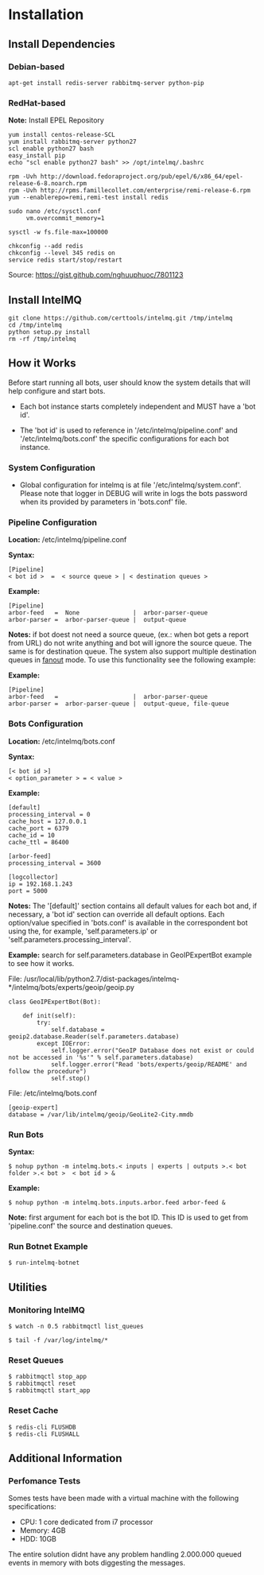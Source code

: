 # Installation

## Install Dependencies

### Debian-based
```
apt-get install redis-server rabbitmq-server python-pip
```

### RedHat-based

**Note:** Install EPEL Repository
```
yum install centos-release-SCL
yum install rabbitmq-server python27
scl enable python27 bash
easy_install pip
echo "scl enable python27 bash" >> /opt/intelmq/.bashrc

rpm -Uvh http://download.fedoraproject.org/pub/epel/6/x86_64/epel-release-6-8.noarch.rpm
rpm -Uvh http://rpms.famillecollet.com/enterprise/remi-release-6.rpm
yum --enablerepo=remi,remi-test install redis

sudo nano /etc/sysctl.conf
     vm.overcommit_memory=1
 
sysctl -w fs.file-max=100000

chkconfig --add redis
chkconfig --level 345 redis on
service redis start/stop/restart
```
Source: https://gist.github.com/nghuuphuoc/7801123

## Install IntelMQ

```
git clone https://github.com/certtools/intelmq.git /tmp/intelmq
cd /tmp/intelmq
python setup.py install
rm -rf /tmp/intelmq
```


## How it Works

Before start running all bots, user should know the system details that will help configure and start bots.

* Each bot instance starts completely independent and MUST have a 'bot id'.

* The 'bot id' is used to reference in '/etc/intelmq/pipeline.conf' and '/etc/intelmq/bots.conf' the specific configurations for each bot instance.


### System Configuration

* Global configuration for intelmq is at file '/etc/intelmq/system.conf'. Please note that logger in DEBUG will write in logs the bots password when its provided by parameters in 'bots.conf' file.

### Pipeline Configuration

**Location:** /etc/intelmq/pipeline.conf

**Syntax:**
```
[Pipeline]
< bot id >  =  < source queue > | < destination queues >
```

**Example:**
```
[Pipeline]
arbor-feed   =  None               |  arbor-parser-queue
arbor-parser =  arbor-parser-queue |  output-queue
```

**Notes:** if bot doest not need a source queue, (ex.: when bot gets a report from URL) do not write anything and bot will ignore the source queue. The same is for destination queue. The system also support multiple destination queues in [fanout](https://www.rabbitmq.com/tutorials/amqp-concepts.html) mode. To use this functionality see the following example:

**Example:**
```
[Pipeline]
arbor-feed   =                     |  arbor-parser-queue
arbor-parser =  arbor-parser-queue |  output-queue, file-queue
```


### Bots Configuration

**Location:** /etc/intelmq/bots.conf

**Syntax:**
```
[< bot id >]
< option_parameter > = < value >
```

**Example:**
```
[default]
processing_interval = 0
cache_host = 127.0.0.1
cache_port = 6379
cache_id = 10
cache_ttl = 86400

[arbor-feed]
processing_interval = 3600

[logcollector]
ip = 192.168.1.243
port = 5000
```

**Notes:** The '[default]' section contains all default values for each bot and, if necessary, a 'bot id' section can override all default options. Each option/value specified in 'bots.conf' is available in the correspondent bot using the, for example, 'self.parameters.ip' or 'self.parameters.processing_interval'.

**Example:** search for self.parameters.database in GeoIPExpertBot example to see how it works.

File: /usr/local/lib/python2.7/dist-packages/intelmq-*/intelmq/bots/experts/geoip/geoip.py
```
class GeoIPExpertBot(Bot):

    def init(self):
        try:
            self.database = geoip2.database.Reader(self.parameters.database)
        except IOError:
            self.logger.error("GeoIP Database does not exist or could not be accessed in '%s'" % self.parameters.database)
            self.logger.error("Read 'bots/experts/geoip/README' and follow the procedure")
            self.stop()
```

File: /etc/intelmq/bots.conf
```
[geoip-expert]
database = /var/lib/intelmq/geoip/GeoLite2-City.mmdb
```



### Run Bots

**Syntax:**

```
$ nohup python -m intelmq.bots.< inputs | experts | outputs >.< bot folder >.< bot >  < bot id > &
```

**Example:**

```
$ nohup python -m intelmq.bots.inputs.arbor.feed arbor-feed &
```

**Note:** first argument for each bot is the bot ID. This ID is used to get from 'pipeline.conf' the source and destination queues.


### Run Botnet Example

```
$ run-intelmq-botnet
```


## Utilities

### Monitoring IntelMQ

```
$ watch -n 0.5 rabbitmqctl list_queues
```

```
$ tail -f /var/log/intelmq/*
```

### Reset Queues

```
$ rabbitmqctl stop_app
$ rabbitmqctl reset
$ rabbitmqctl start_app
```

### Reset Cache
```
$ redis-cli FLUSHDB
$ redis-cli FLUSHALL
```


## Additional Information

### Perfomance Tests

Somes tests have been made with a virtual machine with the following specifications:
* CPU: 1 core dedicated from i7 processor
* Memory: 4GB
* HDD: 10GB

The entire solution didnt have any problem handling 2.000.000 queued events in memory with bots diggesting the messages.



